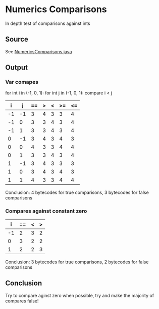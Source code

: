 # Numerics Comparisons

In depth test of comparisons against ints

## Source
See [NumericsComparisons.java](../../../bytecode/DataTypes/NumericsComparisons.java)

## Output

### Var comapes

for int i in (-1, 0, 1):
  for int j in (-1, 0, 1):
      compare i < j

| i | j | == | > | < | >= | <= |
| --- | --- | --- | --- | --- | --- | --- |
| -1 | -1 | 3 | 4 | 3 | 3 | 4 |
| -1  | 0 | 3 | 3 | 4 | 3 | 4 |
| -1  | 1 | 3 | 3 | 4 | 3 | 4 |
| 0 | -1 | 3 | 4 | 3 | 4 | 3 |
| 0  | 0 | 4 | 3 | 3 | 4 | 4 |
| 0  | 1 | 3 | 3 | 4 | 3 | 4 |
| 1 | -1 | 3 | 4 | 3 | 3 | 3 |
| 1  | 0 | 3 | 4 | 3 | 4 | 3 |
| 1  | 1 | 4 | 3 | 3 | 4 | 4 |

Conclusion: 4 bytecodes for true comparisons, 3 bytecodes for false comparisons

### Compares against constant zero

| i | == | < | > |
| --- | --- | --- | --- |
| -1 |  2 | 3 | 2 |
| 0  | 3 | 2 | 2 |
| 1  | 2 | 2 | 3 |

Conclusion: 3 bytecodes for true comparisons, 2 bytecodes for false comparisons

## Conclusion
Try to compare aginst zero when possible, try and make the majority of compares false!
